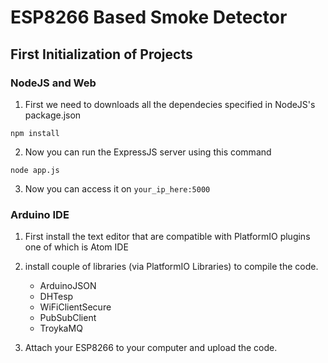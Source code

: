 # ESP8266 Based Smoke Detector

## First Initialization of Projects

### NodeJS and Web

1. First we need to downloads all the dependecies specified in NodeJS's package.json

```
npm install
```
2. Now you can run the ExpressJS server using this command

```
node app.js
```
3. Now you can access it on ```your_ip_here:5000```

### Arduino IDE
1. First install the text editor that are compatible with PlatformIO plugins one of which is Atom IDE

2. install couple of libraries (via PlatformIO Libraries) to compile the code.
	- ArduinoJSON
	- DHTesp
	- WiFiClientSecure
	- PubSubClient
	- TroykaMQ

3. Attach your ESP8266 to your computer and upload the code.
